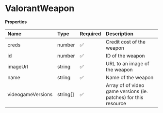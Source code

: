 # ValorantWeapon

**Properties**

| Name              | Type     | Required | Description                                                     |
| :---------------- | :------- | :------- | :-------------------------------------------------------------- |
| creds             | number   | ✅       | Credit cost of the weapon                                       |
| id                | number   | ✅       | ID of the weapon                                                |
| imageUrl          | string   | ✅       | URL to an image of the weapon                                   |
| name              | string   | ✅       | Name of the weapon                                              |
| videogameVersions | string[] | ✅       | Array of of video game versions (ie. patches) for this resource |

